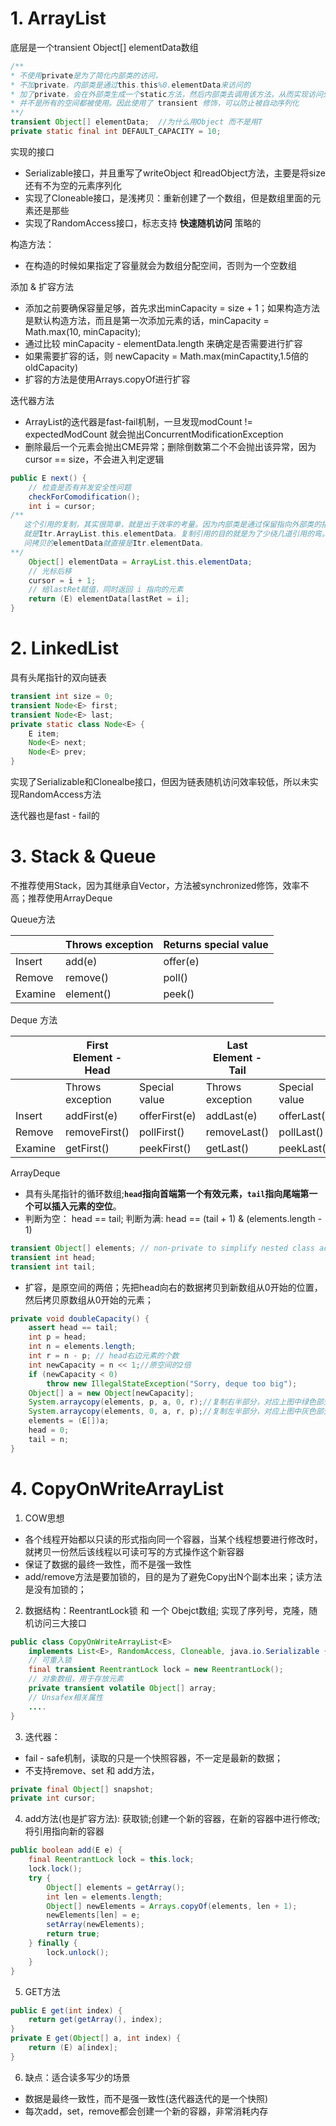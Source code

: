 # 1. ArrayList

底层是一个transient Object[] elementData数组

```java
/**
* 不使用private是为了简化内部类的访问，
* 不加private，内部类是通过this.this%0.elementData来访问的
* 加了private，会在外部类生成一个static方法，然后内部类去调用该方法，从而实现访问外部类的private属性
* 并不是所有的空间都被使用。因此使用了 transient 修饰，可以防止被自动序列化
**/
transient Object[] elementData;  //为什么用Object 而不是用T
private static final int DEFAULT_CAPACITY = 10;
```

实现的接口

- Serializable接口，并且重写了writeObject 和readObject方法，主要是将size还有不为空的元素序列化
- 实现了Cloneable接口，是浅拷贝：重新创建了一个数组，但是数组里面的元素还是那些
- 实现了RandomAccess接口，标志支持 **快速随机访问** 策略的

构造方法：

- 在构造的时候如果指定了容量就会为数组分配空间，否则为一个空数组

添加 & 扩容方法

- 添加之前要确保容量足够，首先求出minCapacity = size + 1；如果构造方法是默认构造方法，而且是第一次添加元素的话，minCapacity = Math.max(10, minCapacity);
- 通过比较 minCapacity -  elementData.length 来确定是否需要进行扩容
- 如果需要扩容的话，则 newCapacity = Math.max(minCapactity,1.5倍的oldCapacity)
- 扩容的方法是使用Arrays.copyOf进行扩容

迭代器方法

- ArrayList的迭代器是fast-fail机制，一旦发现modCount != expectedModCount 就会抛出ConcurrentModificationException
- 删除最后一个元素会抛出CME异常；删除倒数第二个不会抛出该异常，因为cursor == size，不会进入判定逻辑

```java
public E next() {
    // 检查是否有并发安全性问题
    checkForComodification();
    int i = cursor;
/**
   这个引用的复制，其实很简单，就是出于效率的考量。因为内部类是通过保留指向外部类的指针访问外部类字段的。显式地写出		
   就是Itr.ArrayList.this.elementData。复制引用的目的就是为了少绕几道引用的弯。复制完之后，从内部类中直接访	
   问拷贝的elementData就直接是Itr.elementData。
**/
    Object[] elementData = ArrayList.this.elementData;
    // 光标后移
    cursor = i + 1;
    // 给lastRet赋值，同时返回 i 指向的元素
    return (E) elementData[lastRet = i];
}

```

# 2. LinkedList

具有头尾指针的双向链表

```java
transient int size = 0;
transient Node<E> first;
transient Node<E> last;
private static class Node<E> {
    E item;
    Node<E> next;
    Node<E> prev;
}
```

实现了Serializable和Clonealbe接口，但因为链表随机访问效率较低，所以未实现RandomAccess方法

迭代器也是fast - fail的

# 3. Stack & Queue

不推荐使用Stack，因为其继承自Vector，方法被synchronized修饰，效率不高；推荐使用ArrayDeque

Queue方法

|         | Throws exception | Returns special value |
| ------- | ---------------- | --------------------- |
| Insert  | add(e)           | offer(e)              |
| Remove  | remove()         | poll()                |
| Examine | element()        | peek()                |

Deque 方法

|         | First Element - Head |               | Last Element - Tail |               |
| ------- | -------------------- | ------------- | ------------------- | ------------- |
|         | Throws exception     | Special value | Throws exception    | Special value |
| Insert  | addFirst(e)          | offerFirst(e) | addLast(e)          | offerLast(e)  |
| Remove  | removeFirst()        | pollFirst()   | removeLast()        | pollLast()    |
| Examine | getFirst()           | peekFirst()   | getLast()           | peekLast()    |

ArrayDeque

- 具有头尾指针的循环数组;**`head`指向首端第一个有效元素，`tail`指向尾端第一个可以插入元素的空位**。
- 判断为空： head == tail;  判断为满:  head == (tail + 1) & (elements.length - 1)

```java
transient Object[] elements; // non-private to simplify nested class access
transient int head;
transient int tail;
```

- 扩容，是原空间的两倍；先把head向右的数据拷贝到新数组从0开始的位置，然后拷贝原数组从0开始的元素；

```java
private void doubleCapacity() {
    assert head == tail;
    int p = head;
    int n = elements.length;
    int r = n - p; // head右边元素的个数
    int newCapacity = n << 1;//原空间的2倍
    if (newCapacity < 0)
        throw new IllegalStateException("Sorry, deque too big");
    Object[] a = new Object[newCapacity];
    System.arraycopy(elements, p, a, 0, r);//复制右半部分，对应上图中绿色部分
    System.arraycopy(elements, 0, a, r, p);//复制左半部分，对应上图中灰色部分
    elements = (E[])a;
    head = 0;
    tail = n;
}
```

# 4. CopyOnWriteArrayList

1. COW思想

- 各个线程开始都以只读的形式指向同一个容器，当某个线程想要进行修改时，就拷贝一份然后该线程以可读可写的方式操作这个新容器
- 保证了数据的最终一致性，而不是强一致性
- add/remove方法是要加锁的，目的是为了避免Copy出N个副本出来；读方法是没有加锁的；

2. 数据结构：ReentrantLock锁 和 一个 Obejct数组; 实现了序列号，克隆，随机访问三大接口

```java
public class CopyOnWriteArrayList<E>
    implements List<E>, RandomAccess, Cloneable, java.io.Serializable {
    // 可重入锁
    final transient ReentrantLock lock = new ReentrantLock();
    // 对象数组，用于存放元素
    private transient volatile Object[] array;
    // Unsafex相关属性
    .... 
}
```

3. 迭代器：

- fail - safe机制，读取的只是一个快照容器，不一定是最新的数据；
- 不支持remove、set 和 add方法，

```java
private final Object[] snapshot;
private int cursor;
```

4. add方法(也是扩容方法): 获取锁;创建一个新的容器，在新的容器中进行修改;将引用指向新的容器

```JAVA
public boolean add(E e) {
    final ReentrantLock lock = this.lock;
    lock.lock();
    try {
        Object[] elements = getArray();
        int len = elements.length;
        Object[] newElements = Arrays.copyOf(elements, len + 1);
        newElements[len] = e;
        setArray(newElements);
        return true;
    } finally {
        lock.unlock();
    }
}
```

5. GET方法

```java
public E get(int index) {
    return get(getArray(), index);
}
private E get(Object[] a, int index) {
    return (E) a[index];
}
```

6. 缺点：适合读多写少的场景

- 数据是最终一致性，而不是强一致性(迭代器迭代的是一个快照)
- 每次add，set，remove都会创建一个新的容器，非常消耗内存

